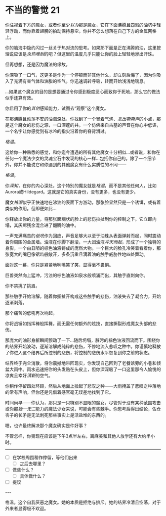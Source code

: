 # 不当的警觉 21

你注视着下方的魔女，或者你至少*以为*那是魔女，它在下面沸腾且四溅的油坑中轻轻浮动，而你靠着翅膀的拍动保持悬空。你并不怎么想落在自己下方的金属网格上。

你的脑海中隐约闪过一丝关于热对流的思考。如果那下面是正在沸腾的油，这里按理说应该是*炎热难耐*的吧？但这里的温度几乎只能让你的脸上轻轻地渗出汗珠。

但再想想，还是因为魔法的缘故。

你深吸了一口气，这更多是作为一个停顿而非其他什么，却立刻后悔了，因为你吸入了充满有害气体和油脂的空气。你迅速调转呼吸，转而开始浅浅地喘息。

...如果这个魔女的目的是想要通过令你感到极度恶心而致你于死地，那么它的做法似乎还算有效。

你启用了你的*其他*感知能力，试图去“观察”这个魔女。

在那沸腾且动荡不安的油海深处，你找到了一个冒着气泡、*发出嘶嘶声*的小点，那是这个魔女的悲伤之源，一口深邃的井。一个仿佛来自古墓的声音在你心中低语，一个名字让你感觉到有冰冷的指尖沿着你的脊背滑过。

*格温*。

这给你一种熟悉的感觉，和你迄今遭遇的所有其他魔女十分相似...或者说，和你在任何一个魔法少女的灵魂宝石中发现的核心一样...包括你自己的。除了一个细节外，你并不能说它和你遇到的其他魔女有什么实质性的不同——

*格温*。

你*深知*，在你的内心深处，这个特别的魔女就是*格温*，而不是其他任何人，比如Aurora或Hildegard。这就是它的真实身份，没有更多，也没有更少。

魔女*格温*似乎正快速地在沸油的表面下方游动，那张脸显然只是一个诱饵，或有着类似的作用。但即便如此...

你释放出你的力量，将那张面糊状的脸上的悲伤拉扯到你的控制之下。它立即内塌，其灰烬残余混合进了翻腾的油中。

一声充满痛苦的*低吼*作为回应，声音足够大以至于油珠从表面弹射而起，同时震动着你周围的金属墙。油液在你脚下翻滚，一大团油液*冲天而起*，形成了一个独特的身影，一个由丑陋的棕色油液铸成的庞然大物。一个巨大的脸孔冷笑着看着你，那张宽大的嘴巴像锯齿般敞开，多条沉重且滴着油的触手威胁性地四处舞动。

面对这一幕，你只是紧紧地咧嘴笑了笑，显得毫不畏惧。

巨兽突然向上猛冲，污浊的棕色油液如泉水般喷涌而出，其触手直刺向你。

你不禁挑了挑眉。

那些触手开始溶解，随着你撕扯开构成这些触手的悲伤，油液失去了凝合力，开始逐渐剥落。

那个痛苦的低吼再次响起。

你将战锤如指挥棒般挥舞，而无需任何额外的炫技，直接撕裂形成魔女头部的悲伤。

那庞大的油形身躯瞬间颤动了一下...随后坍塌，脏污的棕色油液回流而下。围绕你的结界开始波动，逐渐溶解成纯粹的悲伤，不停地流入悲叹之种中。你谨慎地释放了你进入这个结界后所控制的悲伤，将控制的悲伤水平恢复到你之前的状态。

结界终于完全消散，将你震撼地带回现实，你发现自己回到了老餐馆旁的小巷和倾盆大雨中。雨水迅速把你的头发贴在头皮上，但你深深吸了一口这里那令人愉悦的凉爽且幸好*清新*的空气。

你稍作停留四处环顾，然后从地面上捡起了悲叹之种——大雨掩盖了悲叹之种落地的常有声响，但你还是凭借着感官毫无误差地找到了它。

时间尚早——你认为，那只是一只特别不显眼的魔女，尽管对于没有某种范围攻击或你那*独一无二*能力的魔法少女来说，可能会有些棘手。你思考后得出结论，佐仓杏子的长矛是无法刺死那些事实上是活盐堆的东西的。

嗯，也许最终解决那个魔女确实是件好事？

不管怎样，你猜现在应该是下午3点半左右，离麻美和其他人放学还有大约半小时。

---

- [ ] 在学校周围稍作停留，等他们出来
  - [ ] 之后去哪里？
- [ ] 做些什么？
  - [ ] 具体做什么？
- [ ] 提议

---​

格温，这个自我厌恶之魔女。她的本质是拒绝与排斥。她的结界冷清且空荡，对于外来者显得极不欢迎。
